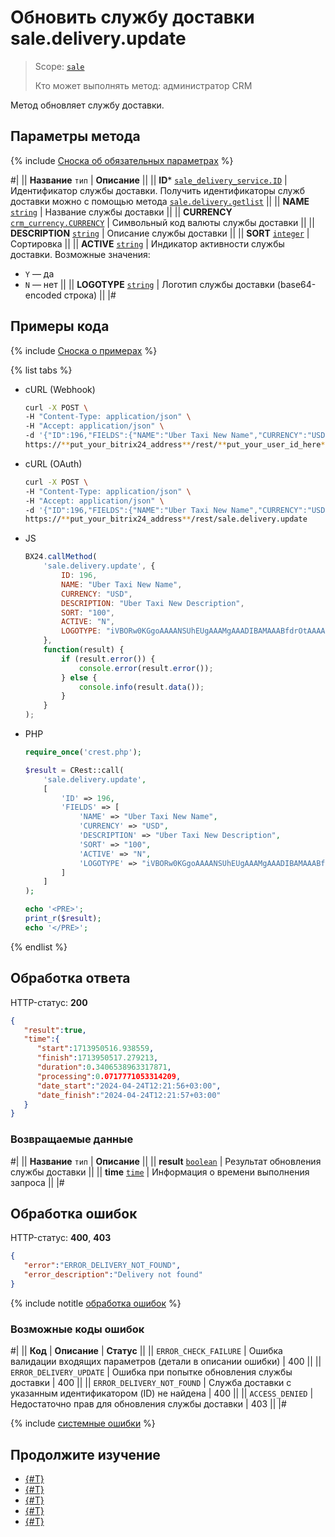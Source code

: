 # Обновить службу доставки sale.delivery.update

> Scope: [`sale`](../../../scopes/permissions.md)
>
> Кто может выполнять метод: администратор CRM

Метод обновляет службу доставки. 

## Параметры метода

{% include [Сноска об обязательных параметрах](../../../../_includes/required.md) %}

#|
|| **Название**
`тип` | **Описание** ||
|| **ID***
[`sale_delivery_service.ID`](../../data-types.md) | Идентификатор службы доставки.
Получить идентификаторы служб доставки можно с помощью метода [`sale.delivery.getlist`](sale-delivery-get-list.md)
  ||
|| **NAME**
[`string`](../../../data-types.md) | Название службы доставки ||
|| **CURRENCY**
[`crm_currency.CURRENCY`](../../../crm/data-types.md) | Символьный код валюты службы доставки ||
|| **DESCRIPTION**
[`string`](../../../data-types.md) | Описание службы доставки ||
|| **SORT**
[`integer`](../../../data-types.md) | Сортировка ||
|| **ACTIVE**
[`string`](../../../data-types.md) | Индикатор активности службы доставки.
Возможные значения:
- `Y` — да
- `N` — нет
||
|| **LOGOTYPE**
[`string`](../../../data-types.md) | Логотип службы доставки (base64-encoded строка) ||
|#

## Примеры кода

{% include [Сноска о примерах](../../../../_includes/examples.md) %}

{% list tabs %}

- cURL (Webhook)

    ```bash
    curl -X POST \
    -H "Content-Type: application/json" \
    -H "Accept: application/json" \
    -d '{"ID":196,"FIELDS":{"NAME":"Uber Taxi New Name","CURRENCY":"USD","DESCRIPTION":"Uber Taxi New Description","SORT":"100","ACTIVE":"N","LOGOTYPE":"iVBORw0KGgoAAAANSUhEUgAAAMgAAADIBAMAAABfdrOtAAAAG1BMVEX37ff/-///58fn9+v3+/P779vv8+Pz47/j68/oDfe+3AAAACXBIWXMAAA7EAAAOxAGV-Kw4bAAABrUlEQVR4nO3UT0/CMBjH8ccx2I56IFynkHg1SgxHHCocSfQFGKP3-+e++xL1wn7bPUCAeKF5Mvp+EluX3ZN3ariIAAAAAAAAAAAAAAAAA/q2TwrXZ-ib94LTbj5GdgVbtKxhdXS+2uL270ajQbL9fz4WzcXwVWtbNeIdmt3qSQtwdJ-Ssku1/NHkfdVEKriHFey0G4haS3+ty4ZtEGoipMW+VS7T2m0zc+28tICq4rT-qXtuJV7kWdvsUJtuoc1Hm08ssKo4B1Wn1i6tJu5qrj9dA8lWEzOQEFhV3CCN-Tph2naJ0V+eu0SV+ry3WWQqBVcUNsgiP16ndS4SnzuffL5LWEgKrihqje7Y9-iDTN6mZ38geDNNX2dEm338b5XPafrmRuj/dj4fULfGoXeFTJ/guvayybW1i3-Vl7aM7h+3y2c+y07FfeZjaT9GHVrNYXPG/fkIbCqCPf+9d1WKiWtJSyP21r+-FaTrZ8+CULW7XliCUe0PyIUdkD29qQzdv7A0FoSq3R0fqaU78d0hPtw86hMX-99vAqqJlp757/W3vhMCqAAAAAAAAAAAAAAAAAPxbX82/SILlk9xfAAAAAElF-TkSuQmCC"}}' \
    https://**put_your_bitrix24_address**/rest/**put_your_user_id_here**/**put_your_webhook_here**/sale.delivery.update
    ```

- cURL (OAuth)

    ```bash
    curl -X POST \
    -H "Content-Type: application/json" \
    -H "Accept: application/json" \
    -d '{"ID":196,"FIELDS":{"NAME":"Uber Taxi New Name","CURRENCY":"USD","DESCRIPTION":"Uber Taxi New Description","SORT":"100","ACTIVE":"N","LOGOTYPE":"iVBORw0KGgoAAAANSUhEUgAAAMgAAADIBAMAAABfdrOtAAAAG1BMVEX37ff/-///58fn9+v3+/P779vv8+Pz47/j68/oDfe+3AAAACXBIWXMAAA7EAAAOxAGV-Kw4bAAABrUlEQVR4nO3UT0/CMBjH8ccx2I56IFynkHg1SgxHHCocSfQFGKP3-+e++xL1wn7bPUCAeKF5Mvp+EluX3ZN3ariIAAAAAAAAAAAAAAAAA/q2TwrXZ-ib94LTbj5GdgVbtKxhdXS+2uL270ajQbL9fz4WzcXwVWtbNeIdmt3qSQtwdJ-Ssku1/NHkfdVEKriHFey0G4haS3+ty4ZtEGoipMW+VS7T2m0zc+28tICq4rT-qXtuJV7kWdvsUJtuoc1Hm08ssKo4B1Wn1i6tJu5qrj9dA8lWEzOQEFhV3CCN-Tph2naJ0V+eu0SV+ry3WWQqBVcUNsgiP16ndS4SnzuffL5LWEgKrihqje7Y9-iDTN6mZ38geDNNX2dEm338b5XPafrmRuj/dj4fULfGoXeFTJ/guvayybW1i3-Vl7aM7h+3y2c+y07FfeZjaT9GHVrNYXPG/fkIbCqCPf+9d1WKiWtJSyP21r+-FaTrZ8+CULW7XliCUe0PyIUdkD29qQzdv7A0FoSq3R0fqaU78d0hPtw86hMX-99vAqqJlp757/W3vhMCqAAAAAAAAAAAAAAAAAPxbX82/SILlk9xfAAAAAElF-TkSuQmCC","auth":"**put_access_token_here**"}' \
    https://**put_your_bitrix24_address**/rest/sale.delivery.update
    ```

- JS

    ```js
    BX24.callMethod(
        'sale.delivery.update', {
            ID: 196,
            NAME: "Uber Taxi New Name",
            CURRENCY: "USD",
            DESCRIPTION: "Uber Taxi New Description",
            SORT: "100",
            ACTIVE: "N",
            LOGOTYPE: "iVBORw0KGgoAAAANSUhEUgAAAMgAAADIBAMAAABfdrOtAAAAG1BMVEX37ff/-///58fn9+v3+/P779vv8+Pz47/j68/oDfe+3AAAACXBIWXMAAA7EAAAOxAGV-Kw4bAAABrUlEQVR4nO3UT0/CMBjH8ccx2I56IFynkHg1SgxHHCocSfQFGKP3-+e++xL1wn7bPUCAeKF5Mvp+EluX3ZN3ariIAAAAAAAAAAAAAAAAA/q2TwrXZ-ib94LTbj5GdgVbtKxhdXS+2uL270ajQbL9fz4WzcXwVWtbNeIdmt3qSQtwdJ-Ssku1/NHkfdVEKriHFey0G4haS3+ty4ZtEGoipMW+VS7T2m0zc+28tICq4rT-qXtuJV7kWdvsUJtuoc1Hm08ssKo4B1Wn1i6tJu5qrj9dA8lWEzOQEFhV3CCN-Tph2naJ0V+eu0SV+ry3WWQqBVcUNsgiP16ndS4SnzuffL5LWEgKrihqje7Y9-iDTN6mZ38geDNNX2dEm338b5XPafrmRuj/dj4fULfGoXeFTJ/guvayybW1i3-Vl7aM7h+3y2c+y07FfeZjaT9GHVrNYXPG/fkIbCqCPf+9d1WKiWtJSyP21r+-FaTrZ8+CULW7XliCUe0PyIUdkD29qQzdv7A0FoSq3R0fqaU78d0hPtw86hMX-99vAqqJlp757/W3vhMCqAAAAAAAAAAAAAAAAAPxbX82/SILlk9xfAAAAAElF-TkSuQmCCiVBORw0KGgoAAAANSUhEUgAAAMgAAADIBAMAAABfdrOtAAAAG1BM-VEX37ff////58fn9+v3+/P779vv8+Pz47/j68/oDfe+3AAAACXBIWXMAAA7E-AAAOxAGVKw4bAAABrUlEQVR4nO3UT0/CMBjH8ccx2I56IFynkHg1SgxHHCoc-SfQFGKP3+e++xL1wn7bPUCAeKF5Mvp+EluX3ZN3ariIAAAAAAAAAAAAAAAAA-/q2TwrXZib94LTbj5GdgVbtKxhdXS+2uL270ajQbL9fz4WzcXwVWtbNeIdmt-3qSQtwdJSsku1/NHkfdVEKriHFey0G4haS3+ty4ZtEGoipMW+VS7T2m0zc+2-8tICq4rTqXtuJV7kWdvsUJtuoc1Hm08ssKo4B1Wn1i6tJu5qrj9dA8lWEzOQ-EFhV3CCNTph2naJ0V+eu0SV+ry3WWQqBVcUNsgiP16ndS4SnzuffL5LWEgKr-ihqje7Y9iDTN6mZ38geDNNX2dEm338b5XPafrmRuj/dj4fULfGoXeFTJ/guv-ayybW1i3Vl7aM7h+3y2c+y07FfeZjaT9GHVrNYXPG/fkIbCqCPf+9d1WKiWt-JSyP21r+FaTrZ8+CULW7XliCUe0PyIUdkD29qQzdv7A0FoSq3R0fqaU78d0h-Ptw86hMX99vAqqJlp757/W3vhMCqAAAAAAAAAAAAAAAAAPxbX82/SILlk9xf-AAAAAElFTkSuQmCC",
        },
        function(result) {
            if (result.error()) {
                console.error(result.error());
            } else {
                console.info(result.data());
            }
        }
    );
    ```

- PHP

    ```php
    require_once('crest.php');

    $result = CRest::call(
        'sale.delivery.update',
        [
            'ID' => 196,
            'FIELDS' => [
                'NAME' => "Uber Taxi New Name",
                'CURRENCY' => "USD",
                'DESCRIPTION' => "Uber Taxi New Description",
                'SORT' => "100",
                'ACTIVE' => "N",
                'LOGOTYPE' => "iVBORw0KGgoAAAANSUhEUgAAAMgAAADIBAMAAABfdrOtAAAAG1BMVEX37ff/-///58fn9+v3+/P779vv8+Pz47/j68/oDfe+3AAAACXBIWXMAAA7EAAAOxAGV-Kw4bAAABrUlEQVR4nO3UT0/CMBjH8ccx2I56IFynkHg1SgxHHCocSfQFGKP3-+e++xL1wn7bPUCAeKF5Mvp+EluX3ZN3ariIAAAAAAAAAAAAAAAAA/q2TwrXZ-ib94LTbj5GdgVbtKxhdXS+2uL270ajQbL9fz4WzcXwVWtbNeIdmt3qSQtwdJ-Ssku1/NHkfdVEKriHFey0G4haS3+ty4ZtEGoipMW+VS7T2m0zc+28tICq4rT-qXtuJV7kWdvsUJtuoc1Hm08ssKo4B1Wn1i6tJu5qrj9dA8lWEzOQEFhV3CCN-Tph2naJ0V+eu0SV+ry3WWQqBVcUNsgiP16ndS4SnzuffL5LWEgKrihqje7Y9-iDTN6mZ38geDNNX2dEm338b5XPafrmRuj/dj4fULfGoXeFTJ/guvayybW1i3-Vl7aM7h+3y2c+y07FfeZjaT9GHVrNYXPG/fkIbCqCPf+9d1WKiWtJSyP21r+-FaTrZ8+CULW7XliCUe0PyIUdkD29qQzdv7A0FoSq3R0fqaU78d0hPtw86hMX-99vAqqJlp757/W3vhMCqAAAAAAAAAAAAAAAAAPxbX82/SILlk9xfAAAAAElF-TkSuQmCC"
            ]
        ]
    );

    echo '<PRE>';
    print_r($result);
    echo '</PRE>';
    ```

{% endlist %}

## Обработка ответа

HTTP-статус: **200**

```json
{
   "result":true,
   "time":{
      "start":1713950516.938559,
      "finish":1713950517.279213,
      "duration":0.3406538963317871,
      "processing":0.0717771053314209,
      "date_start":"2024-04-24T12:21:56+03:00",
      "date_finish":"2024-04-24T12:21:57+03:00"
   }
}
```

### Возвращаемые данные

#|
|| **Название**
`тип` | **Описание** ||
|| **result**
[`boolean`](../../../data-types.md) | Результат обновления службы доставки ||
|| **time**
[`time`](../../../data-types.md) | Информация о времени выполнения запроса ||
|#

## Обработка ошибок

HTTP-статус: **400**, **403**

```json
{
   "error":"ERROR_DELIVERY_NOT_FOUND",
   "error_description":"Delivery not found"
}
```

{% include notitle [обработка ошибок](../../../../_includes/error-info.md) %}

### Возможные коды ошибок

#|
|| **Код** | **Описание** | **Статус** ||
|| `ERROR_CHECK_FAILURE` | Ошибка валидации входящих параметров (детали в описании ошибки) | 400 ||
|| `ERROR_DELIVERY_UPDATE` | Ошибка при попытке обновления службы доставки | 400 ||
|| `ERROR_DELIVERY_NOT_FOUND` | Служба доставки с указанным идентификатором (ID) не найдена | 400 ||
|| `ACCESS_DENIED` | Недостаточно прав для обновления службы доставки | 403 ||
|#

{% include [системные ошибки](../../../../_includes/system-errors.md) %}

## Продолжите изучение

- [{#T}](./sale-delivery-add.md)
- [{#T}](./sale-delivery-delete.md)
- [{#T}](./sale-delivery-config-update.md)
- [{#T}](./sale-delivery-config-get.md)
- [{#T}](./sale-delivery-get-list.md)